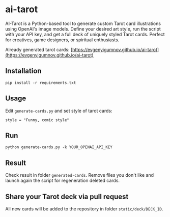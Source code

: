 # ai-tarot

AI-Tarot is a Python-based tool to generate custom Tarot card illustrations using OpenAI's image models. Define your desired art style, run the script with your API key, and get a full deck of uniquely styled Tarot cards. Perfect for creatives, game designers, or spiritual enthusiasts.

Already generated tarot cards: [https://evgenyigumnov.github.io/ai-tarot](https://evgenyigumnov.github.io/ai-tarot)

## Installation
```
pip install -r requirements.txt
```
## Usage
Edit `generate-cards.py` and set style of tarot cards: 
```
style = "Funny, comic style"
```

## Run
```
python generate-cards.py -k YOUR_OPENAI_API_KEY
```

## Result
Check result in folder `generated-cards`. Remove files you don't like and launch again the script for regeneration deleted cards.

## Share your Tarot deck via pull request
All new cards will be added to the repository in folder `static/deck/DECK_ID`.
